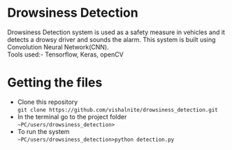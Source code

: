 # Drowsiness Detection
Drowsiness Detection system is used as a safety measure in vehicles and it detects a drowsy driver and sounds the alarm.
This system is built using Convolution Neural Network(CNN).   
Tools used:- Tensorflow, Keras, openCV

# Getting the files
- Clone this repository     
 ``` git clone https://github.com/vishalnite/drowsiness_detection.git ```
 - In the terminal go to the project folder    
  ``` ~PC/users/drowsiness_detection> ```
 - To run the system     
  ``` ~PC/users/drowsiness_detection>python detection.py ```     
                    
